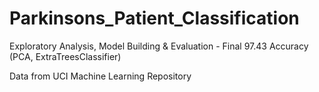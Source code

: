 # Parkinsons_Patient_Classification
Exploratory Analysis, Model Building &amp; Evaluation - Final 97.43 Accuracy
(PCA, ExtraTreesClassifier)

Data from UCI Machine Learning Repository
